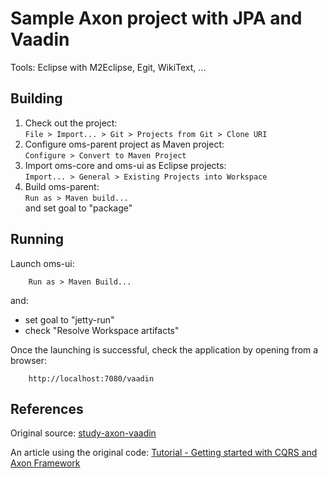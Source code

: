 Sample Axon project with JPA and Vaadin
=====

Tools: Eclipse with M2Eclipse, Egit, WikiText, ...

Building
------

1. Check out the project:  
`File > Import... > Git > Projects from Git > Clone URI`
2. Configure oms-parent project as Maven project:  
`Configure > Convert to Maven Project`
3. Import oms-core and oms-ui as Eclipse projects:  
`Import... > General > Existing Projects into Workspace`
3. Build oms-parent:  
`Run as > Maven build...`  
 and set goal to "package"  
 
Running
------

Launch oms-ui:

        Run as > Maven Build... 
and:

- set goal to "jetty-run"
- check "Resolve Workspace artifacts"
 
Once the launching is successful, check the application by opening from a browser:

        http://localhost:7080/vaadin

References
------

Original source: [study-axon-vaadin](https://code.google.com/p/study-axon-vaadin/)  

An article using the original code: [Tutorial - Getting started with CQRS and Axon Framework](http://blog.trifork.com/2010/11/12/tutorial-getting-started-with-cqrs-and-axon-framework/)